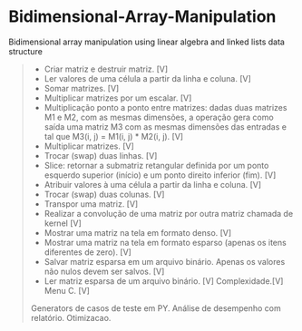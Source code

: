 # Bidimensional-Array-Manipulation
Bidimensional array manipulation using linear algebra and linked lists data structure

> - Criar matriz e destruir matriz. [V]
> - Ler valores de uma célula a partir da linha e coluna. [V]
> - Somar matrizes. [V]
> - Multiplicar matrizes por um escalar. [V]
> - Multiplicação ponto a ponto entre matrizes: dadas duas matrizes M1 e M2, com as mesmas dimensões, a operação gera como saída uma matriz M3 com as mesmas dimensões das entradas e tal que M3(i, j) = M1(i, j) * M2(i, j). [V]
> - Multiplicar matrizes. [V]
> - Trocar (swap) duas linhas. [V]
> - Slice: retornar a submatriz retangular definida por um ponto esquerdo superior (início) e um ponto direito inferior (fim). [V]
> - Atribuir valores à uma célula a partir da linha e coluna. [V]
> - Trocar (swap) duas colunas. [V]
> - Transpor uma matriz. [V]
> - Realizar a convolução de uma matriz por outra matriz chamada de kernel [V]
> - Mostrar uma matriz na tela em formato denso. [V]
> - Mostrar uma matriz na tela em formato esparso (apenas os itens diferentes de zero). [V]
> - Salvar matriz esparsa em um arquivo binário. Apenas os valores não nulos devem ser salvos. [V]
> - Ler matriz esparsa de um arquivo binário. [V]
> Complexidade.[V]
> Menu C. [V]
> 
> Generators de casos de teste em PY.
> Análise de desempenho com relatório.
> Otimizacao.
